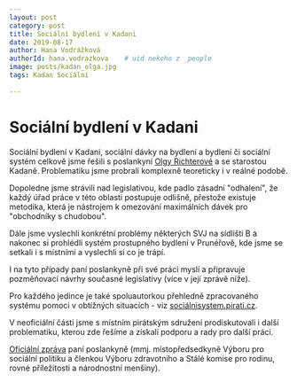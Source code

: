 ```yaml
---
layout: post
category: post
title: Sociální bydlení v Kadani  
date: 2019-08-17
author: Hana Vodrážková
authorId: hana.vodrazkova    # uid nekoho z _people
image: posts/kadan_olga.jpg
tags: Kadan Sociální
  
---
```


# Sociální bydlení v Kadani
Sociální bydlení v Kadani, sociální dávky na bydlení a bydlení či sociální systém celkově jsme řešili s poslankyní [Olgy Richterové](http://www.olgarichterova.cz/) a se starostou Kadaně. Problematiku jsme probrali komplexně teoreticky i v reálné podobě.

Dopoledne jsme strávili nad legislativou, kde padlo zásadní "odhalení", že každý úřad práce v této oblasti postupuje odlišně, 
přestože existuje metodika, která je nástrojem k omezování maximálních dávek pro "obchodníky s chudobou".

Dále jsme vyslechli konkrétní problémy některých SVJ na sídlišti B a nakonec si prohlédli systém prostupného bydlení v Prunéřově, kde jsme se setkali i s místními a vyslechli si co je trápí.

I na tyto případy paní poslankyně při své práci myslí a připravuje pozměňovací návrhy současné legislativy (více v její zprávě níže).

Pro každého jedince je také spoluautorkou přehledně zpracovaného systému pomoci v obtížných situacích - viz [sociálnisystem.pirati.cz](https://socialnisystem.pirati.cz/). 

V neoficiální části jsme s místním pirátským sdružení prodiskutovali i další problematiku, kterou zde řešíme a získali podporu a rady pro další práci.

[Oficiální zpráva](https://www.pirati.cz/tiskove-zpravy/olga-richterova-v-kadani.html) paní poslankyně (mmj. místopředsedkyně Výboru pro sociální politiku a členkou Výboru zdravotního a Stálé komise pro rodinu, rovné příležitosti a národnostní menšiny).
